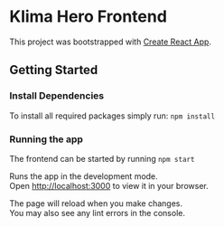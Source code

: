 # Klima Hero Frontend

This project was bootstrapped with [Create React App](https://github.com/facebook/create-react-app).

## Getting Started
### Install Dependencies
To install all required packages simply run:
`npm install `

### Running the app

The frontend can be started by running `npm start`

Runs the app in the development mode.\
Open [http://localhost:3000](http://localhost:3000) to view it in your browser.

The page will reload when you make changes.\
You may also see any lint errors in the console.